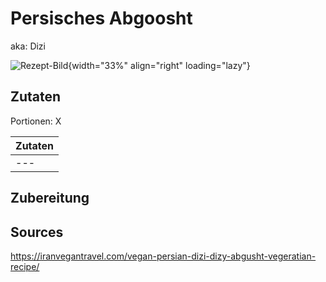 # Persisches Abgoosht
aka: Dizi

![Rezept-Bild](https://image.flaticon.com/icons/png/512/1094/1094675.png){width="33%" align="right" loading="lazy"}

## Zutaten
Portionen: X

|	Zutaten																|
|    -------------------------------------------   |
|	---																		|


## Zubereitung



## Sources
https://iranvegantravel.com/vegan-persian-dizi-dizy-abgusht-vegeratian-recipe/